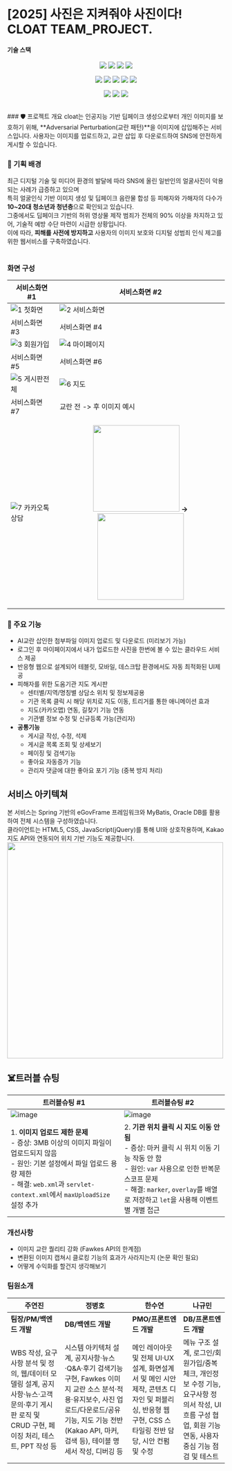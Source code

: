 # [2025] 사진은 지켜줘야 사진이다! CLOAT TEAM_PROJECT.<br/>
#### 기술 스택
<p align="center">
  <img src="https://img.shields.io/badge/HTML5-E34F26?style=flat-square&logo=html5&logoColor=white"/>
  <img src="https://img.shields.io/badge/CSS3-1572B6?style=flat-square&logo=css3&logoColor=white"/>
  <img src="https://img.shields.io/badge/JavaScript-F7DF1E?style=flat-square&logo=javascript&logoColor=black"/>
  <img src="https://img.shields.io/badge/jQuery-0769AD?style=flat-square&logo=jquery&logoColor=white"/>
</p>
<p align="center">
  <img src="https://img.shields.io/badge/Java-007396?style=flat-square&logo=java&logoColor=white"/>
  <img src="https://img.shields.io/badge/Spring-6DB33F?style=flat-square&logo=spring&logoColor=white"/>
  <img src="https://img.shields.io/badge/eGovFrame-003478?style=flat-square&logoColor=white"/>
  <img src="https://img.shields.io/badge/Eclipse-2C2255?style=flat-square&logo=eclipseide&logoColor=white"/>
  <img src="https://img.shields.io/badge/Oracle-F80000?style=flat-square&logo=oracle&logoColor=white"/>
</p>
<p align="center">
  <img src="https://img.shields.io/badge/KakaoAPI-FFCD00?style=flat-square&logo=kakaotalk&logoColor=black"/>
  <img src="https://img.shields.io/badge/Figma-F24E1E?style=flat-square&logo=figma&logoColor=white"/>
  <img src="https://img.shields.io/badge/GitHub-181717?style=flat-square&logo=github&logoColor=white"/>
</p>
<br/>
### 🛡️ 프로젝트 개요
cloat는 인공지능 기반 딥페이크 생성으로부터 개인 이미지를 보호하기 위해, **Adversarial Perturbation(교란 패턴)**을 이미지에 삽입해주는 서비스입니다.
사용자는 이미지를 업로드하고, 교란 삽입 후 다운로드하여 SNS에 안전하게 게시할 수 있습니다.

### 🧠 기획 배경
최근 디지털 기술 및 미디어 환경의 발달에 따라 SNS에 올린 일반인의 얼굴사진이 악용되는 사례가 급증하고 있으며<br/>
특히 얼굴인식 기반 이미지 생성 및 딥페이크 음란물 합성 등 피해자와 가해자의 다수가 **10~20대 청소년과 청년층**으로 확인되고 있습니다.<br/>
그중에서도 딥페이크 기반의 허위 영상물 제작 범죄가 전체의 90% 이상을 차지하고 있어, 기술적 예방 수단 마련이 시급한 상황입니다.<br/>
이에 따라, **피해를 사전에 방지하고** 사용자의 이미지 보호와 디지털 성범죄 인식 제고를 위한 웹서비스를 구축하였습니다.<br/>
<br/>

### 화면 구성
| 서비스화면 #1 | 서비스화면 #2 |
| --- | --- |
| ![1  첫화면](https://github.com/user-attachments/assets/589838a7-b7ea-407e-b51d-e6d568041a50) | ![2  서비스화면](https://github.com/user-attachments/assets/acfc865c-d063-405a-8d9f-8cc91497d827) |
| 서비스화면 #3 | 서비스화면 #4 |
| ![3  회원가입](https://github.com/user-attachments/assets/9de5c82f-9ab8-4158-aac5-44ce8a55d935) | ![4  마이페이지](https://github.com/user-attachments/assets/633ca638-cc83-4989-9f61-be97ce30d4f3) |
| 서비스화면 #5 | 서비스화면 #6 |
| ![5  게시판전체](https://github.com/user-attachments/assets/a75620ad-f04d-456c-980a-2cbccdc22eba) | ![6  지도](https://github.com/user-attachments/assets/9c559871-d348-44f7-8dca-728d6db7bb55) |
| 서비스화면 #7 | 교란 전 -> 후 이미지 예시 |
| ![7  카카오톡상담](https://github.com/user-attachments/assets/39403200-25d6-4353-b696-d834e5c47959) | <p align="center"> <img src="https://github.com/user-attachments/assets/90537284-3854-4856-97b2-af331272eeab" width="200"/> **->** <img src="https://github.com/user-attachments/assets/f6f8eab4-397d-4382-9acb-db8986124a5c" width="200"/> </p>|

### 🚀 주요 기능

- AI교란 삽인한 첨부파일 이미지 업로드 및 다운로드 (미리보기 가능)
- 로그인 후 마이페이지에서 내가 업로드한 사진을 한번에 볼 수 있는 클라우드 서비스 제공
- 반응형 웹으로 설계되어 테블릿, 모바일, 데스크탑 환경에서도 자동 최적화된 UI제공
- 피해자를 위한 도움기관 지도 게시판
  - 센터별/지역/명칭별 상담소 위치 및 정보제공용
  - 기관 목록 클릭 시 해당 위치로 지도 이동, 트리거를 통한 애니메이션 효과
  - 지도(카카오맵) 연동, 길찾기 기능 연동
  - 기관별 정보 수정 및 신규등록 가능(관리자)
- **공통기능**
  - 게시글 작성, 수정, 석제
  - 게시글 목록 조회 및 상세보기
  - 페이징 및 검색기능
  - 좋아요 자동증가 기능
  - 관리자 댓글에 대한 좋아요 포기 기능 (중복 방지 처리)


## 서비스 아키텍쳐
본 서비스는 Spring 기반의 eGovFrame 프레임워크와 MyBatis, Oracle DB를 활용하여 전체 시스템을 구성하였습니다.<br>
클라이언트는 HTML5, CSS, JavaScript(jQuery)를 통해 UI와 상호작용하며, Kakao 지도 API와 연동되어 위치 기반 기능도 제공합니다.
<img src="https://github.com/user-attachments/assets/377d3f38-b0fe-437b-b4fa-e35e6b03aade" width="500" />


## ☠️트러블 슈팅
| 트러블슈팅 #1 | 트러블슈팅 #2|
| --- | --- |
| ![image](https://github.com/user-attachments/assets/436b09bd-5b54-4b10-8680-31b95f956818) |  ![image](https://github.com/user-attachments/assets/064e8000-230c-48c4-a831-e4e3efee2d1a) |
| 1. **이미지 업로드 제한 문제** <br> - 증상: 3MB 이상의 이미지 파일이 업로드되지 않음 <br> - 원인: 기본 설정에서 파일 업로드 용량 제한 <br> - 해결: `web.xml`과 `servlet-context.xml`에서 `maxUploadSize` 설정 추가 | 2. **기관 위치 클릭 시 지도 이동 안 됨** <br> - 증상: 마커 클릭 시 위치 이동 기능 작동 안 함 <br> - 원인: `var` 사용으로 인한 반복문 스코프 문제 <br> - 해결: `marker`, `overlay`를 배열로 저장하고 `let`을 사용해 이벤트별 개별 접근 |



### 개선사항
- 이미지 교란 퀄리티 강화 (Fawkes API의 한계점)
- 변환된 이미지 캡쳐시 클로킹 기능의 효과가 사라지는지 (논문 확인 필요)
- 어떻게 수익화를 할건지 생각해보기

### 팀원소개
| 주연진 | 정병호 | 한수연 | 나규민 |
| --- | ---| --- | ---|
| **팀장/PM/백엔드 개발** | **DB/백엔드 개발** | **PMO/프론트엔드 개발** | **DB/프론트엔드 개발** |
| WBS 작성, 요구사항 분석 및 정의, 웹/데이터 모델링 설계, 공지사항·뉴스·고객문의·후기 게시판 로직 및 CRUD 구현, 페이징 처리, 테스트, PPT 작성 등 | 시스템 아키텍처 설계, 공지사항·뉴스·Q&A·후기 검색기능 구현, Fawkes 이미지 교란 소스 분석·적용·유지보수, 사진 업로드/다운로드/공유 기능, 지도 기능 전반(Kakao API, 마커, 검색 등), 테이블 명세서 작성, 디버깅 등 | 메인 레이아웃 및 전체 UI·UX 설계, 화면설계서 및 메인 시안 제작, 콘텐츠 디자인 및 퍼블리싱, 반응형 웹 구현, CSS 스타일링 전반 담당, 시안 컨펌 및 수정 | 메뉴 구조 설계, 로그인/회원가입/중복 체크, 개인정보 수정 기능, 요구사항 정의서 작성, UI 흐름 구성 협업, 회원 기능 연동, 사용자 중심 기능 점검 및 테스트 | 

